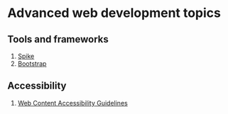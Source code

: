 # Advanced web development topics

## Tools and frameworks

1. [Spike](https://www.spike.cf/)
1. [Bootstrap](http://getbootstrap.com/)

## Accessibility

1. [Web Content Accessibility Guidelines](https://24ways.org/2017/wcag-for-people-who-havent-read-them/)

